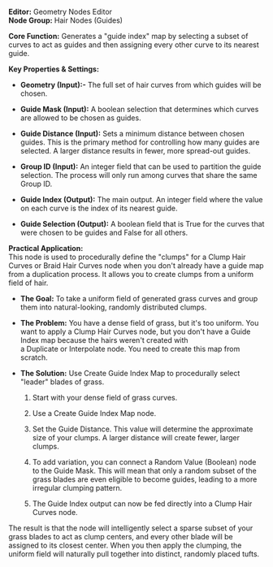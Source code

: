 **Editor:** Geometry Nodes Editor  
**Node Group:** Hair Nodes (Guides)

**Core Function:** Generates a "guide index" map by selecting a subset of curves to act as guides and then assigning every other curve to its nearest guide.

**Key Properties & Settings:**

- **Geometry (Input):-** The full set of hair curves from which guides will be chosen.
    
- **Guide Mask (Input):** A boolean selection that determines which curves are allowed to be chosen as guides.
    
- **Guide Distance (Input):** Sets a minimum distance between chosen guides. This is the primary method for controlling how many guides are selected. A larger distance results in fewer, more spread-out guides.
    
- **Group ID (Input):** An integer field that can be used to partition the guide selection. The process will only run among curves that share the same Group ID.
    
- **Guide Index (Output):** The main output. An integer field where the value on each curve is the index of its nearest guide.
    
- **Guide Selection (Output):** A boolean field that is True for the curves that were chosen to be guides and False for all others.
    

**Practical Application:**  
This node is used to procedurally define the "clumps" for a Clump Hair Curves or Braid Hair Curves node when you don't already have a guide map from a duplication process. It allows you to create clumps from a uniform field of hair.

- **The Goal:** To take a uniform field of generated grass curves and group them into natural-looking, randomly distributed clumps.
    
- **The Problem:** You have a dense field of grass, but it's too uniform. You want to apply a Clump Hair Curves node, but you don't have a Guide Index map because the hairs weren't created with a Duplicate or Interpolate node. You need to create this map from scratch.
    
- **The Solution:** Use Create Guide Index Map to procedurally select "leader" blades of grass.
    
    1. Start with your dense field of grass curves.
        
    2. Use a Create Guide Index Map node.
        
    3. Set the Guide Distance. This value will determine the approximate size of your clumps. A larger distance will create fewer, larger clumps.
        
    4. To add variation, you can connect a Random Value (Boolean) node to the Guide Mask. This will mean that only a random subset of the grass blades are even eligible to become guides, leading to a more irregular clumping pattern.
        
    5. The Guide Index output can now be fed directly into a Clump Hair Curves node.
        

The result is that the node will intelligently select a sparse subset of your grass blades to act as clump centers, and every other blade will be assigned to its closest center. When you then apply the clumping, the uniform field will naturally pull together into distinct, randomly placed tufts.